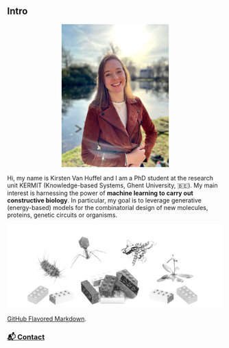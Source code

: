 ## Intro

<div style="text-align:center"><img src="images/IMG_0678.jpg" width="250" /></div>

Hi, my name is Kirsten Van Huffel and I am a PhD student at the research unit KERMIT (Knowledge-based Systems, Ghent University, 🇧🇪). My main interest is harnessing the power of **machine learning to carry out constructive biology**. In particular, my goal is to leverage generative (energy-based) models for the combinatorial design of new molecules, proteins, genetic circuits or organisms.



<img src="images/constructive_bio.png" width="800" >
 

 
  [GitHub Flavored Markdown](https://guides.github.com/features/mastering-markdown/).

### [📬 Contact](https://kirstvh.github.io/contact)
 
 
